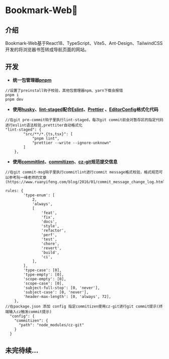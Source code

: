 # Bookmark-Web📑

## 介绍

​	Bookmark-Web基于React18、TypeScript、Vite5、Ant-Design、TailwindCSS开发的将浏览器书签转成导航页面的网站。

## 开发

- **统一包管理器[pnpm](https://pnpm.io/installation)**

```
//设置了preinstall钩子校验，其他包管理器npm、yarn下载会报错
pnpm i
pnpm dev
```

- **使用[husky](https://typicode.github.io/husky/)、[lint-staged](https://github.com/lint-staged/lint-staged)配合[Eslint](https://eslint.org/docs/latest/)、[Prettier](https://prettier.io/docs/en/) 、[EditorConfig](https://editorconfig.org/#overview)格式化代码**

```
//在git pre-commit钩子里执行lint-staged，每次git commit前会对暂存区的指定代码进行eslint语法校验,prettiter自动格式化
"lint-staged": {
		"src/**/*.{ts,tsx}": [
			"pnpm lint",
			"prettier --write --ignore-unknown"
		]
	},
```

- **使用[commitlint](https://commitlint.js.org/guides/getting-started.html)、[commitizen](https://commitizen.github.io/cz-cli/)、[cz-git](https://cz-git.qbb.sh/zh/)规范提交信息**

```
//在git commit-msg钩子里执行commitlint进行commit message格式校验，格式规范可以参考阮一峰老师的文章(https://www.ruanyifeng.com/blog/2016/01/commit_message_change_log.html)

rules: {
		'type-enum': [
			2,
			'always',
			[
				'feat',
				'fix',
				'docs',
				'style',
				'refactor',
				'perf',
				'test',
				'chore',
				'revert',
				'build',
				'ci',
			],
		],
		'type-case': [0],
		'type-empty': [0],
		'scope-empty': [0],
		'scope-case': [0],
		'subject-full-stop': [0, 'never'],
		'subject-case': [0, 'never'],
		'header-max-length': [0, 'always', 72],
	},
//在package.json 添加 config 指定commitizen使用cz-git进行git commit提示(终端输入cz触发commit提示)
  "config": {
    "commitizen": {
      "path": "node_modules/cz-git"
    }
  }

```

## 未完待续...

